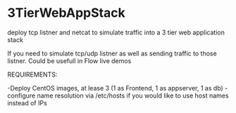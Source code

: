 # 3TierWebAppStack
deploy tcp listner and netcat to simulate traffic into a 3 tier web application stack

If you need to simulate tcp/udp listner as well as sending traffic to those listner. Could be usefull in Flow live demos

REQUIREMENTS:

-Deploy CentOS images, at lease 3 (1 as Frontend, 1 as appserver, 1 as db)
-configure name resolution via /etc/hosts if you would like to use host names instead of IPs
